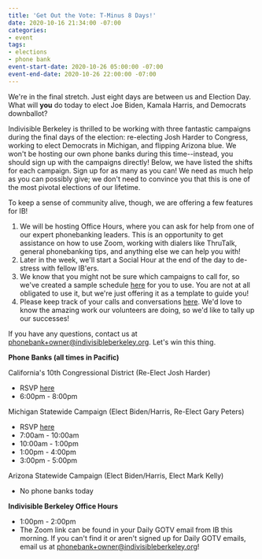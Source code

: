 ```yaml
---
title: 'Get Out the Vote: T-Minus 8 Days!'
date: 2020-10-16 21:34:00 -07:00
categories:
- event
tags:
- elections
- phone bank
event-start-date: 2020-10-26 05:00:00 -07:00
event-end-date: 2020-10-26 22:00:00 -07:00
---
```


We're in the final stretch. Just eight days are between us and Election Day. What will **you** do today to elect Joe Biden, Kamala Harris, and Democrats downballot?

Indivisible Berkeley is thrilled to be working with three fantastic campaigns during the final days of the election: re-electing Josh Harder to Congress, working to elect Democrats in Michigan, and flipping Arizona blue. We won't be hosting our own phone banks during this time--instead, you should sign up with the campaigns directly! Below, we have listed the shifts for each campaign. Sign up for as many as you can! We need as much help as you can possibly give; we don't need to convince you that this is one of the most pivotal elections of our lifetime.

To keep a sense of community alive, though, we are offering a few features for IB!
1. We will be hosting Office Hours, where you can ask for help from one of our expert phonebanking leaders. This is an opportunity to get assistance on how to use Zoom, working with dialers like ThruTalk, general phonebanking tips, and anything else we can help you with!
2. Later in the week, we'll start a Social Hour at the end of the day to de-stress with fellow IB'ers.
3. We know that you might not be sure which campaigns to call for, so we've created a sample schedule [here](www.indivisibleberkeley.org) for you to use. You are not at all obligated to use it, but we're just offering it as a template to guide you!
4. Please keep track of your calls and conversations [here](https://docs.google.com/forms/d/e/1FAIpQLSciXaJbyMpPyk1Vc50wSdJlR0YiCBxo8zmrSXgzPqPeI-DwoQ/viewform). We'd love to know the amazing work our volunteers are doing, so we'd like to tally up our successes!

If you have any questions, contact us at phonebank+owner@indivisibleberkeley.org. Let's win this thing.

**Phone Banks (all times in Pacific)**

California's 10th Congressional District (Re-Elect Josh Harder)
* RSVP [here](https://www.mobilize.us/harderforcongress/event/326788/)
* 6:00pm - 8:00pm

Michigan Statewide Campaign (Elect Biden/Harris, Re-Elect Gary Peters)
* RSVP [here](https://www.mobilize.us/onecampaignformichigan/event/332707/)
* 7:00am - 10:00am
* 10:00am - 1:00pm
* 1:00pm - 4:00pm
* 3:00pm - 5:00pm

Arizona Statewide Campaign (Elect Biden/Harris, Elect Mark Kelly)
* No phone banks today

**Indivisible Berkeley Office Hours**
* 1:00pm - 2:00pm
* The Zoom link can be found in your Daily GOTV email from IB this morning. If you can't find it or aren't signed up for Daily GOTV emails, email us at phonebank+owner@indivisibleberkeley.org!